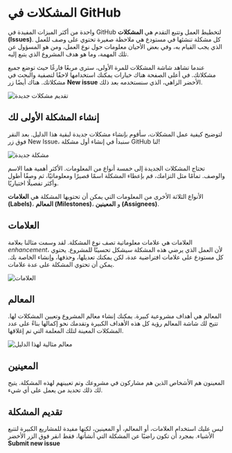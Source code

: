 # المشكلات في GitHub

واحدة من أكثر الميزات المفيدة في GitHub لتخطيط العمل وتتبع التقدم هي **المشكلات (Issues)**. كل مشكلة تنشئها في مستودع هي ملاحظة صغيرة تحتوي على وصف للعمل الذي يجب القيام به، وفي بعض الأحيان معلومات حول نوع العمل، ومن هو المسؤول عن تلك المهمة، وما هو هدف المشروع الذي يتبع إليه.

عندما تشاهد شاشة المشكلات للمرة الأولى، سترى مربعًا فارغًا حيث توضع جميع مشكلاتك. في أعلى الصفحة هناك خيارات يمكنك استخدامها لاحقًا لتصفية والبحث في مشكلاتك. هناك أيضًا زر **New issue** الأخضر الزاهي، الذي سنستخدمه بعد ذلك.

![تقديم مشكلات جديدة](/images/issues-welcome.png)

## إنشاء المشكلة الأولى لك

لتوضيح كيفية عمل المشكلات، سأقوم بإنشاء مشكلات جديدة لبقية هذا الدليل. بعد النقر فوق زر New Issue، سنبدأ في إنشاء أول مشكلة GitHub لنا!

![مشكلة جديدة](/images/new-issue.png)

تحتاج المشكلات الجديدة إلى خمسة أنواع من المعلومات. الأكثر أهمية هما الاسم والوصف. تمامًا مثل التزامك، قم بإعطاء المشكلة اسمًا قصيرًا ومعلوماتيًا، ثم وصفًا أطول وأكثر تفصيلًا اختياريًا.

الأنواع الثلاثة الأخرى من المعلومات التي يمكن أن تحتويها المشكلة هي **العلامات (Labels)**، **المعالم (Milestones)**، و **المعينين (Assignees)**.

## العلامات

العلامات هي علامات معلوماتية تصف نوع المشكلة. لقد وسمت مثالنا بعلامة *enhancement*، لأن العمل الذي يرضي هذه المشكلة سيشكل تحسينًا للمشروع. يحتوي كل مستودع على علامات افتراضية عدة، لكن يمكنك تعديلها، وحذفها، وإنشاء الخاصة بك. يمكن أن تحتوي المشكلة على عدة علامات.

![العلامات](/images/labels.png)

## المعالم

المعالم هي أهداف مشروعية كبيرة. يمكنك إنشاء معالم المشروع وتعيين المشكلات لها. تتيح لك شاشة المعالم رؤية كل هذه الأهداف الكبيرة وتقدمك نحو إكمالها بناءً على عدد المشكلات المعينة لتلك المعلمة التي تم إغلاقها.

![معالم مثالية لهذا الدليل](/images/milestones.png)

## المعينين

المعينون هم الأشخاص الذين هم مشاركون في مشروعك وتم تعيينهم لهذه المشكلة. يتيح لك ذلك تحديد من يعمل على أي شيء.

## تقديم المشكلة

ليس عليك استخدام العلامات، أو المعالم، أو المعينين، لكنها مفيدة للمشاريع الكبيرة لتتبع الأشياء. بمجرد أن تكون راضيًا عن المشكلة التي أنشأتها، فقط انقر فوق الزر الأخضر **Submit new issue**
